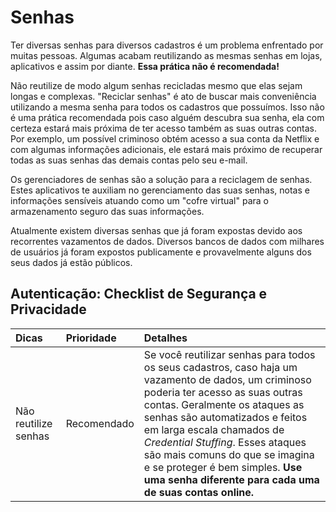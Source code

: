 # Senhas

Ter diversas senhas para diversos cadastros é um problema enfrentado por muitas pessoas. Algumas acabam reutilizando as mesmas senhas em lojas, aplicativos e assim por diante. **Essa prática não é recomendada!** 

Não reutilize de modo algum senhas recicladas mesmo que elas sejam longas e complexas. "Reciclar senhas" é ato de buscar mais conveniência utilizando a mesma senha para todos os cadastros que possuímos. Isso não é uma prática recomendada pois caso alguém descubra sua senha, ela com certeza estará mais próxima de ter acesso também as suas outras contas. Por exemplo, um possível criminoso obtém acesso a sua conta da Netflix e com algumas informações adicionais, ele estará mais próximo de recuperar todas as suas senhas das demais contas pelo seu e-mail.

Os gerenciadores de senhas são a solução para a reciclagem de senhas. Estes aplicativos te auxiliam no gerenciamento das suas senhas, notas e informações sensíveis atuando como um "cofre virtual" para o armazenamento seguro das suas informações. 

Atualmente existem diversas senhas que já foram expostas devido aos recorrentes vazamentos de dados. Diversos bancos de dados com milhares de usuários já foram expostos publicamente e provavelmente alguns dos seus dados já estão públicos.

## Autenticação: Checklist de Segurança e Privacidade

| Dicas | Prioridade | Detalhes |
| :--- | :--- | :--- |
| Não reutilize senhas | Recomendado | Se você reutilizar senhas para todos os seus cadastros, caso haja um vazamento de dados, um criminoso poderia ter acesso as suas outras contas. Geralmente os ataques as senhas são automatizados e feitos em larga escala chamados de _Credential Stuffing_. Esses ataques são mais comuns do que se imagina e se proteger é bem simples. **Use uma senha diferente para cada uma de suas contas online.** |
